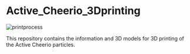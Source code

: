 # Active_Cheerio_3Dprinting
![printprocess](https://github.com/user-attachments/assets/07f0eeb4-acfe-40e5-a2db-4edd8781d27b)

This repository contains the information and 3D models for 3D printing of the Active Cheerio particles. 
